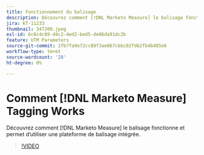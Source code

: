 ```yaml
---
title: Fonctionnement du balisage
description: Découvrez comment [!DNL Marketo Measure] le balisage fonctionne et permet d’utiliser une plateforme de balisage intégrée.
jira: KT-11233
thumbnail: 347200.jpeg
exl-id: 6c8c4c89-d4c2-4ed2-bed5-de06da91dc2b
feature: UTM Parameters
source-git-commit: 2fb7fa9e72cc89f3ae867cbbc02fd62fb4b485e6
workflow-type: tm+mt
source-wordcount: '28'
ht-degree: 0%

---
```


# Comment [!DNL Marketo Measure] Tagging Works

Découvrez comment [!DNL Marketo Measure] le balisage fonctionne et permet d’utiliser une plateforme de balisage intégrée.

>[!VIDEO](https://video.tv.adobe.com/v/347200/?quality=12&learn=on)
